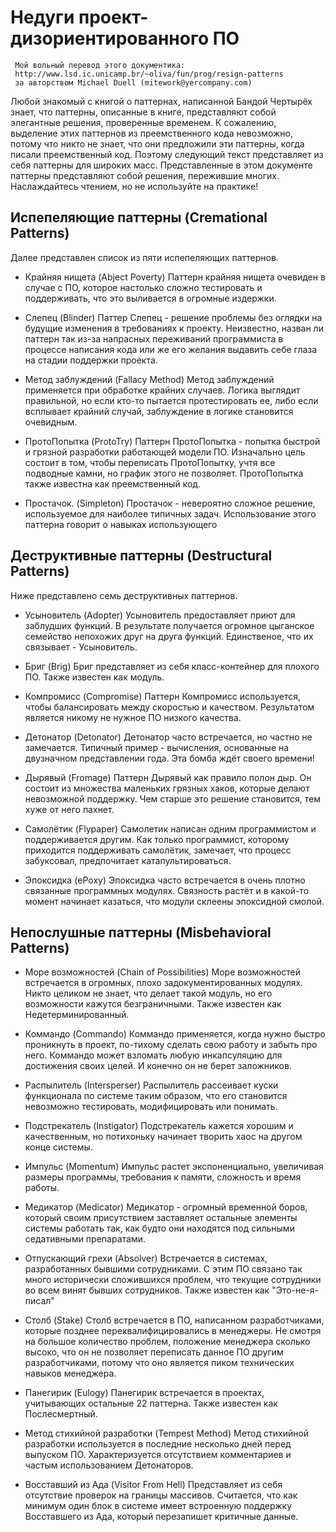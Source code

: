 # Недуги проект-дизориентированного ПО

     Мой вольный перевод этого документика: 
     http://www.lsd.ic.unicamp.br/~oliva/fun/prog/resign-patterns 
     за авторством Michael Duell (mitework@yercompany.com)

Любой знакомый с книгой о паттернах, написанной Бандой Чертырёх знает, что паттерны, описанные в книге, представляют собой элегантные решения, проверенные временем. К сожалению, выделение этих паттернов из преемственного кода невозможно, потому что никто не знает, что они предложили эти паттерны, когда писали преемственный код. Поэтому следующий текст представляет из себя паттерны для широких масс. Представленные в этом документе паттерны представляют собой решения, пережившие многих. Наслаждайтесь чтением, но не используйте на практике!

## Испепеляющие паттерны (Cremational Patterns)

Далее представлен список из пяти испепеляющих паттернов.

  * Крайняя нищета (Abject Poverty)
  Паттерн крайняя нищета очевиден в случае с ПО, которое настолько сложно тестировать и поддерживать, что это выливается в огромные издержки.

  * Слепец (Blinder)
  Паттер Слепец - решение проблемы без оглядки на будущие изменения в требованиях к проекту. Неизвестно, назван ли паттерн так из-за напрасных переживаний программиста в процессе написания кода или же его желания выдавить себе глаза на стадии поддержки проекта.

  * Метод заблуждений (Fallacy Method)
  Метод заблуждений применяется при обработке крайних случаев. Логика выглядит правильной, но если кто-то пытается протестировать ее, либо если всплывает крайний случай, заблуждение в логике становится очевидным.

  * ПротоПопытка (ProtoTry) 
  Паттерн ПротоПопытка - попытка быстрой и грязной разработки работающей модели ПО. Изначально цель состоит в том, чтобы переписать ПротоПопытку, учтя все подводные камни, но график этого не позволяет. ПротоПопытка также известна как преемственный код.

  * Простачок. (Simpleton)
  Простачок - невероятно сложное решение, используемое для наиболее типичных задач. Использование этого паттерна говорит о навыках использующего

## Деструктивные паттерны (Destructural Patterns)

Ниже представлено семь деструктивных паттернов.

  * Усыновитель (Adopter)
  Усыновитель предоставляет приют для заблудших функций. В результате получается огромное цыганское семейство непохожих друг на друга функций. Единственое, что их связывает - Усыновитель.

  * Бриг (Brig)
  Бриг представляет из себя класс-контейнер для плохого ПО. Также известен как модуль.

  * Компромисс (Compromise)
  Паттерн Компромисс используется, чтобы балансировать между скоростью и качеством. Результатом является никому не нужное ПО низкого качества.

  * Детонатор (Detonator)
  Детонатор часто встречается, но частно не замечается. Типичный пример - вычисления, основанные на двузначном представлении года. Эта бомба ждёт своего времени!

  * Дырявый (Fromage)
  Паттерн Дырявый как правило полон дыр. Он состоит из множества маленьких грязных хаков, которые делают невозможной поддержку. Чем старше это решение становится, тем хуже от него пахнет.

  * Самолётик (Flypaper)
  Самолетик написан одним программистом и поддерживается другим. Как только программист, которому приходится поддерживать самолётик, замечает, что процесс забуксовал, предпочитает катапультироваться.

  * Эпоксидка (ePoxy) 
  Эпоксидка часто встречается в очень плотно связанные программных модулях. Связность растёт и в какой-то момент начинает казаться, что модули склеены эпоксидной смолой.

## Непослушные паттерны (Misbehavioral Patterns)

  * Море возможностей (Chain of Possibilities)
  Море возможностей встречается в огромных, плохо задокументированных модулях. Никто целиком не знает, что делает такой модуль, но его возможности кажутся безграничными. Также известен как Недетерминированный.

  * Коммандо (Commando)
  Коммандо применяется, когда нужно быстро проникнуть в проект, по-тихому сделать свою работу и забыть про него. Коммандо может взломать любую инкапсуляцию для достижения своих целей. И конечно он не берет заложников.

  * Распылитель (Intersperser)
  Распылитель рассеивает куски функционала по системе таким образом, что его становится невозможно тестировать, модифицировать или понимать.

  * Подстрекатель (Instigator)
  Подстрекатель кажется хорошим и качественным, но потихоньку начинает творить хаос на другом конце системы. 

  * Импульс (Momentum)
  Импульс растет экспоненциально, увеличивая размеры программы, требования к памяти, сложность и время работы.

  * Медикатор (Medicator)
  Медикатор - огромный временной боров, который своим присутствием заставляет остальные элементы системы работать так, как будто они находятся под сильными седативными препаратами.

  * Отпускающий грехи (Absolver)
  Встречается в системах, разработанных бывшими сотрудниками. С этим ПО связано так много исторически сложившихся проблем, что текущие сотрудники во всем винят бывших сотрудников. Также известен как "Это-не-я-писал"

  * Столб (Stake)
  Столб встречается в ПО, написанном разработчиками, которые позднее переквалифицировались в менеджеры. Не смотря на большое количество проблем, положение менеджера сколько высоко, что он не позволяет переписать данное ПО другим разработчиками, потому что оно является пиком технических навыков менеджера.

  * Панегирик (Eulogy)
  Панегирик встречается в проектах, учитывающих остальные 22 паттерна. Также известен как Послесмертный.

  * Метод стихийной разработки (Tempest Method)
  Метод стихийной разработки используется в последние несколько дней перед выпуском ПО. Характеризуется отсутствием комментариев и частым использованием Детонаторов.

  * Восставший из Ада (Visitor From Hell)
  Представляет из себя отсутствие проверок на границы массивов. Считается, что как минимум один блок в системе имеет встроенную поддержку Восставшего из Ада, который перезапишет критичные данные.